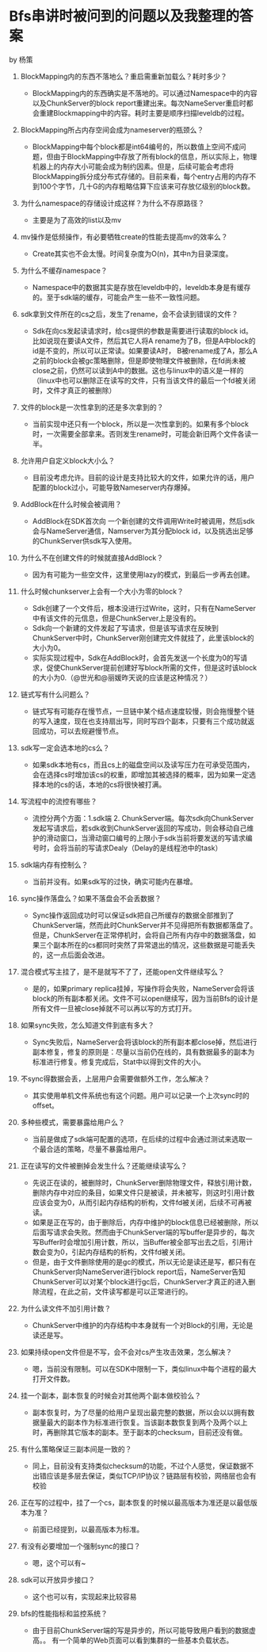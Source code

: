 Bfs串讲时被问到的问题以及我整理的答案
====

by 杨策

1.	BlockMapping内的东西不落地么？重启需重新加载么？耗时多少？


	- BlockMapping内的东西确实是不落地的。可以通过Namespace中的内容以及ChunkServer的block report重建出来。每次NameServer重启时都会重建Blockmapping中的内容。耗时主要是顺序扫描leveldb的过程。

2.	BlockMapping所占内存空间会成为nameserver的瓶颈么？

	- BlockMapping中每个block都是int64编号的，所以数值上空间不成问题，但由于BlockMapping中存放了所有block的信息，所以实际上，物理机器上的内存大小可能会成为制约因素。但是，后续可能会考虑将BlockMapping拆分成分布式存储的。目前来看，每个entry占用的内存不到100个字节，几十G的内存粗略估算下应该来可存放亿级别的block数。

3.	为什么namespace的存储设计成这样？为什么不存原路径？


	- 主要是为了高效的list以及mv


4.	mv操作是低频操作，有必要牺牲create的性能去提高mv的效率么？


	- Create其实也不会太慢。时间复杂度为O(n)，其中n为目录深度。


5.	为什么不缓存namespace？


	- Namespace中的数据其实是存放在leveldb中的，leveldb本身是有缓存的。至于sdk端的缓存，可能会产生一些不一致性问题。


6.	sdk拿到文件所在的cs之后，发生了rename，会不会读到错误的文件？


	- Sdk在向cs发起读请求时，给cs提供的参数是需要进行读取的block id。比如说现在要读A文件，然后其它人将A rename为了B，但是A中block的id是不变的，所以可以正常读。如果要读A时， B被rename成了A，那么A之前的block会被gc策略删除，但是即使物理文件被删除，在fd尚未被close之前，仍然可以读到A中的数据。这也与linux中的语义是一样的（linux中也可以删除正在读写的文件，只有当该文件的最后一个fd被关闭时，文件才真正的被删除）


7.	文件的block是一次性拿到的还是多次拿到的？


	- 当前实现中还只有一个block，所以是一次性拿到的。如果有多个block时，一次需要全部拿来。否则发生rename时，可能会新旧两个文件各读一半。

8.	允许用户自定义block大小么？


	- 目前没考虑允许。目前的设计是支持比较大的文件，如果允许的话，用户配置的block过小，可能导致Nameserver内存爆掉。


9.	AddBlock在什么时候会被调用？


	- AddBlock在SDK首次向 一个新创建的文件调用Write时被调用，然后sdk会与NameServer通信，Namserver为其分配block id，以及挑选出足够的ChunkServer供sdk写入使用。


10.	为什么不在创建文件的时候就直接AddBlock？


	- 因为有可能为一些空文件，这里使用lazy的模式，到最后一步再去创建。


11.	什么时候chunkserver上会有一个大小为零的block？


	-  Sdk创建了一个文件后，根本没进行过Write，这时，只有在NameServer中有该文件的元信息，但是ChunkServer上是没有的。
	-  Sdk向一个新建的文件发起了写请求，但是该写请求在反映到ChunkServer中时，ChunkServer刚创建完文件就挂了，此里该block的大小为0。 
	-   实际实现过程中，Sdk在AddBlock时，会首先发送一个长度为0的写请求，促使ChunkServer提前创建好写block所需的文件，但是这时该block的大小为0.（@世光和@丽媛昨天说的应该是这种情况？）


12.	链式写有什么问题么？


	- 链式写有可能存在慢节点，一旦链中某个结点速度较慢，则会拖慢整个链的写入速度，现在也支持扇出写，同时写四个副本，只要有三个成功就返回成功，可以去规避慢节点。


13.	sdk写一定会选本地的cs么？


	- 如果sdk本地有cs，而且cs上的磁盘空间以及读写压力在可承受范围内，会在选择cs时增加该cs的权重，即增加其被选择的概率，因为如果一定选择本地的cs的话，本地的cs将很快被打满。


14.	写流程中的流控有哪些？


	- 流控分两个方面：1.sdk端 2. ChunkServer端。每次sdk向ChunkServer发起写请求后，若sdk收到ChunkServer返回的写成功，则会移动自己维护的滑动窗口，当滑动窗口编号的上限小于sdk当前将要发送的写请求编号时，会将当前的写请求Dealy（Delay的是线程池中的task）


15.	sdk端内存有控制么？


	- 当前并没有。如果sdk写的过快，确实可能内在暴增。


16.	sync操作落盘么？如果不落盘会不会丢数据？


	- Sync操作返回成功时可以保证sdk把自己所缓存的数据全部推到了ChunkServer端，然而此时ChunkServer并不见得把所有数据都落盘了。但是，ChunkServer在正常停机时，会将自己所有内存中的数据落盘，如果三个副本所在的cs都同时突然了异常退出的情况，这些数据是可能丢失的，这一点后面会改进。


17.	混合模式写主挂了，是不是就写不了了，还能open文件继续写么？


	- 是的，如果primary replica挂掉，写操作将会失败，NameServer会将该block的所有副本都关闭。文件不可以open继续写，因为当前Bfs的设计是所有文件一旦被close掉就不可以再以写的方式打开。


18.	如果sync失败，怎么知道文件到底有多大？


	- Sync失败后，NameServer会将该block的所有副本都close掉，然后进行副本修复，修复的原则是：尽量以当前仍在线的，具有数据最多的副本为标准进行修复。修复完成后，Stat中以得到文件的大小。


19.	不sync得数据会丢，上层用户会需要做额外工作，怎么解决？


	- 其实使用单机文件系统也有这个问题。用户可以记录一个上次sync时的offset。


20.	多种些模式，需要暴露给用户么？


	- 当前是做成了sdk端可配置的选项，在后续的过程中会通过测试来选取一个最合适的策略，尽量不暴露给用户。


21.	正在读写的文件被删掉会发生什么？还能继续读写么？


	- 先说正在读的，被删除时，ChunkServer删除物理文件，释放引用计数，删除内存中对应的条目，如果文件只是被读，并未被写，则这时引用计数应该会变为0，从而引起内存结构的析构，文件fd被关闭，后续不可再被读。
	- 如果是正在写的，由于删除后，内存中维护的block信息已经被删除，所以后面写请求会失败。然而由于ChunkServer端的写buffer是异步的，每次写Buffer时会增加引用计数，所以，当Buffer被全部写出去之后，引用计数会变为0，引起内存结构的析构，文件fd被关闭。
	- 但是，由于文件删除使用的是gc的模式，所以无论是读还是写，都只有在ChunkServer向NameServer进行block report后，NameServer告知ChunkServer可以对某个block进行gc后，ChunkServer才真正的进入删除流程，在此之前，文件读写都是可以正常进行的。


22.	为什么读文件不加引用计数？


	-	ChunkServer中维护的内存结构中本身就有一个对Block的引用，无论是读还是写。


23.	如果持续open文件但是不写，会不会对cs产生攻击效果，怎么解决？


	- 嗯，当前没有限制。可以在SDK中限制一下，类似linux中每个进程的最大打开文件数。


24.	挂一个副本，副本恢复的时候会对其他两个副本做校验么？


	- 副本恢复时，为了尽量的给用户呈现出最完整的数据，所以会以以拥有数据量最大的副本作为标准进行恢复。当该副本数恢复到两个及两个以上时，再删除其它版本的副本。至于副本的checksum，目前还没有做。
	

25.	有什么策略保证三副本间是一致的？

	- 同上，目前没有支持类似checksum的功能，不过个人感觉，保证数据不出错应该是多层去保证，类似TCP/IP协议？链路层有校验，网络层也会有校验


26.	正在写的过程中，挂了一个cs，副本恢复的时候以最高版本为准还是以最低版本为准？


	- 前面已经提到，以最高版本为标准。
27.	有没有必要增加一个强制sync的接口？


	- 嗯，这个可以有~


28.	sdk可以开放异步接口？


	- 这个也可以有，实现起来比较容易


29.	bfs的性能指标和监控系统？


	- 由于目前ChunkServer端的写是异步的，所以可能导致用户看到的数据虚高。。 有一个简单的Web页面可以看到集群的一些基本负载状态。

